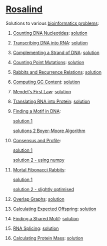 # [Rosalind](http://rosalind.info/about/)
Solutions to various [bioinformatics problems](http://rosalind.info/problems/tree-view/):

1. [Counting DNA Nucleotides](http://rosalind.info/problems/dna/): [solution](https://github.com/nitrozyna/Rosalind/blob/master/1_dna.ipynb)

2. [Transcribing DNA into RNA](http://rosalind.info/problems/rna/): [solution](https://github.com/nitrozyna/Rosalind/blob/master/2_rna.ipynb)

3. [Complementing a Strand of DNA](http://rosalind.info/problems/revc/): [solution](https://github.com/nitrozyna/Rosalind/blob/master/3_revc.ipynb)

4. [Counting Point Mutations](http://rosalind.info/problems/hamm/): [solution](https://github.com/nitrozyna/Rosalind/blob/master/4_hamm.ipynb)

5. [Rabbits and Recurrence Relations](http://rosalind.info/problems/fib/): [solution](https://github.com/nitrozyna/Rosalind/blob/master/5_fib.ipynb)

6. [Computing GC Content](http://rosalind.info/problems/gc/): [solution](https://github.com/nitrozyna/Rosalind/blob/master/6_gc.ipynb)

7. [Mendel's First Law](http://rosalind.info/problems/iprb/): [solution](https://github.com/nitrozyna/Rosalind/blob/master/7_iprb.ipynb)

8. [Translating RNA into Protein](http://rosalind.info/problems/prot/): [solution](https://github.com/nitrozyna/Rosalind/blob/master/8_prot.ipynb)

9. [Finding a Motif in DNA](http://rosalind.info/problems/subs/):

      [solution 1](https://github.com/nitrozyna/Rosalind/blob/master/9_subs.ipynb)
      
      [solutions 2 Boyer-Moore Algorithm](https://github.com/nitrozyna/Rosalind/blob/master/9_subs_boyer_moore.ipynb)

10. [Consensus and Profile](http://rosalind.info/problems/cons/):

      [solution 1](https://github.com/nitrozyna/Rosalind/blob/master/10_cons.ipynb)

      [solution 2 - using numpy](https://github.com/nitrozyna/Rosalind/blob/master/10_cons_numpy.ipynb)

11. [Mortal Fibonacci Rabbits](http://rosalind.info/problems/fibd/):

      [solution 1](https://github.com/nitrozyna/Rosalind/blob/master/11_fibd.ipynb)

      [solution 2 - slightly optimised](https://github.com/nitrozyna/Rosalind/blob/master/11_fibd_optimised.ipynb)
12. [Overlap Graphs](http://rosalind.info/problems/grph/): [solution](https://github.com/nitrozyna/Rosalind/blob/master/12_grph.ipynb)

13. [Calculating Expected Offspring](http://rosalind.info/problems/iev/): [solution](https://github.com/nitrozyna/Rosalind/blob/master/13_iev.ipynb)

14. [Finding a Shared Motif](http://rosalind.info/problems/lcsm/): [solution](https://github.com/nitrozyna/Rosalind/blob/master/14_lcsm.ipynb)

15. [RNA Splicing](http://rosalind.info/problems/splc/): [solution](https://github.com/nitrozyna/Rosalind/blob/master/15_splc.ipynb)

16. [Calculating Protein Mass](http://rosalind.info/problems/prtm/): [solution](https://github.com/nitrozyna/Rosalind/blob/master/16_prtm.ipynb)

